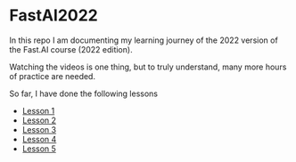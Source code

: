 # FastAI2022

In this repo I am documenting my learning journey of the 2022 version of the Fast.AI course (2022 edition).

Watching the videos is one thing, but to truly understand, many more hours of practice are needed.

So far, I have done the following lessons

* [Lesson 1](/lesson01/lesson01.md)
* [Lesson 2](/lesson02/lesson02.md)
* [Lesson 3](/lesson03/lesson03.md)
* [Lesson 4](/lesson04/lesson04.md)
* [Lesson 5](/lesson05/lesson05.md)
